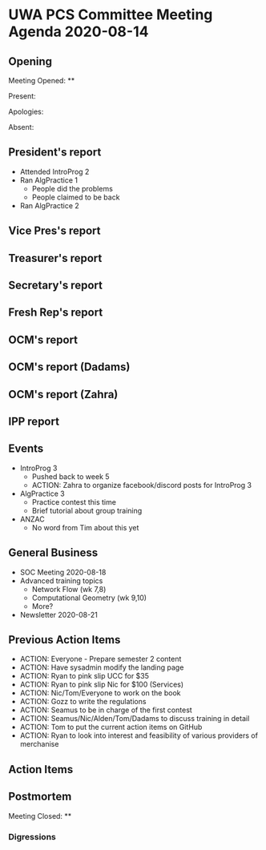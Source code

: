 # UWA PCS Committee Meeting Agenda 2020-08-14

## Opening

Meeting Opened: **

Present:

Apologies:

Absent:

## President's report
- Attended IntroProg 2
- Ran AlgPractice 1
   - People did the problems
   - People claimed to be back
- Ran AlgPractice 2

## Vice Pres's report

## Treasurer's report

## Secretary's report

## Fresh Rep's report

## OCM's report

## OCM's report (Dadams)

## OCM's report (Zahra)

## IPP report

## Events
- IntroProg 3
  - Pushed back to week 5
  - ACTION: Zahra to organize facebook/discord posts for IntroProg 3
- AlgPractice 3 
  - Practice contest this time
  - Brief tutorial about group training
- ANZAC
  - No word from Tim about this yet

## General Business
- SOC Meeting 2020-08-18
- Advanced training topics
  - Network Flow (wk 7,8) 
  - Computational Geometry (wk 9,10)
  - More?
- Newsletter 2020-08-21

## Previous Action Items

- ACTION: Everyone - Prepare semester 2 content
- ACTION: Have sysadmin modify the landing page
- ACTION: Ryan to pink slip UCC for $35
- ACTION: Ryan to pink slip Nic for $100 (Services)
- ACTION: Nic/Tom/Everyone to work on the book
- ACTION: Gozz to write the regulations
- ACTION: Seamus to be in charge of the first contest
- ACTION: Seamus/Nic/Alden/Tom/Dadams to discuss training in detail
- ACTION: Tom to put the current action items on GitHub
- ACTION: Ryan to look into interest and feasibility of various providers of merchanise

## Action Items

## Postmortem

Meeting Closed: **

### Digressions
